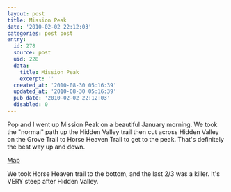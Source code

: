 ```yaml
---
layout: post
title: Mission Peak
date: '2010-02-02 22:12:03'
categories: post post
entry:
  id: 278
  source: post
  uid: 228
  data:
    title: Mission Peak
    excerpt: ''
  created_at: '2010-08-30 05:16:39'
  updated_at: '2010-08-30 05:16:39'
  pub_date: '2010-02-02 22:12:03'
  disabled: 0
---
```


Pop and I went up Mission Peak on a beautiful January morning. We took the "normal" path up the Hidden Valley trail then cut across Hidden Valley on the Grove Trail to Horse Heaven Trail to get to the peak. That's definitely the best way up and down.

[Map](http://www.ebparks.org/files/Mission_Peak_map.pdf)

We took Horse Heaven trail to the bottom, and the last 2/3 was a killer. It's VERY steep after Hidden Valley.
